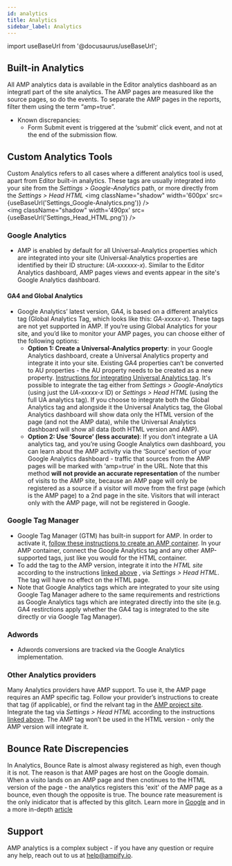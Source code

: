 ```yaml
---
id: analytics
title: Analytics
sidebar_label: Analytics
---
```

import useBaseUrl from '@docusaurus/useBaseUrl'; 

## Built-in Analytics
All AMP analytics data is available in the Editor analytics dashboard as an integratl part of the site analytics. The AMP pages are measured like the source pages, so do the events.
To separate the AMP pages in the reports, filter them using the term “amp=true”.
* Known discrepancies:
    * Form Submit event is triggered at the ‘submit’ click event, and not at the end of the submission flow.

## Custom Analytics Tools
Custom Analytics refers to all cases where a different analytics tool is used, apart from Editor built-in analytics. These tags are usually integrated into your site from the *Settings > Google-Analytics* path, or more directly from the *Settings > Head HTML*
<img className="shadow" width='600px' src={useBaseUrl('Settings_Google-Analytics.png')} />
<br/>
<img className="shadow" width='490px' src={useBaseUrl('Settings_Head_HTML.png')} />

### Google Analytics
* AMP is enabled by default for all Universal-Analytics properties which are integrated into your site (Universal-Analytics properties are identified by their ID structure: *UA-xxxxxx-x*). Similar to the Editor Analytics dashboard, AMP pages views and events appear in the site's Google Analytics dashboard.
#### GA4 and Global Analytics
* Google Analytics’ latest version, GA4, is based on a different analytics tag (Global Analytics Tag, which looks like this: *GA-xxxxx-x*). These tags are not yet supported in AMP. If you’re using Global Analytics for your site, and you’d like to monitor your AMP pages, you can choose either of the following options:
  * **Option 1: Create a Universal-Analytics property**: in your Google Analytics dashboard, create a Universal Analytics property and integrate it into your site. Existing GA4 properties can’t be converted to AU properties - the AU property needs to be created as a new property. <a href="https://support.google.com/analytics/answer/10269537?hl=en" target="_blank">Instructions for integrating Universal Analytics tag</a>.
It's possible to integrate the tag either from *Settings > Google-Analytics* (using just the *UA-xxxxx-x* ID) or *Settings > Head HTML* (using the full UA analytics tag). 
If you choose to integrate both the Global Analytics tag and alongside it the Universal Analytics tag, the Global Analytics dashboard will show data only the HTML version of the page (and not the AMP data), while the Universal Analytics dashboard will show all data (both HTML version and AMP).
  * **Option 2: Use ‘Source’ (less accurate)**: If you don’t integrate a UA analytics tag, and you’re using Google Analytics own dashboard, you can learn about the AMP activity via the ‘Source’ section of your Google Analytics dashboard - traffic that sources from the AMP pages will be marked with ‘amp=true’ in the URL. Note that this method **will not provide an accurate representation** of the number of visits to the AMP site, because an AMP page will only be registered as a source if a visitor will move from the first page (which is the AMP page) to a 2nd page in the site. Visitors that will interact only with the AMP page, will not be registered in Google.
### Google Tag Manager
* Google Tag Manager (GTM) has built-in support for AMP. In order to activate it, <a href="https://support.google.com/tagmanager/answer/9205783?hl=en" target="_blank">follow these instructions to create an AMP container</a>. In your AMP container, connect the Google Analytics tag and any other AMP-supported tags, just like you would for the HTML container.
* To add the tag to the AMP version, integrate it into the *HTML site* according to the instructions [linked above](#custom-analytics-tools)
, via *Settings > Head HTML*. The tag will have no effect on the HTML page.
* Note that Google Analytics tags which are integrated to your site using Google Tag Manager adhere to the same requirements and restrictions as Google Analytics tags which are integrated directly into the site (e.g. GA4 restirctions apply whether the GA4 tag is integrated to the site directly or via Google Tag Manager).

### Adwords
* Adwords conversions are tracked via the Google Analytics implementation.
### Other Analytics providers
Many Analytics providers have AMP support. To use it, the AMP page requires an AMP specific tag. Follow your provider’s instructions to create that tag (if applicable), or find the relvant tag in the <a href="https://amp.dev/documentation/guides-and-tutorials/optimize-and-measure/configure-analytics/analytics-vendors/?format=websites" target="_blank">AMP project site</a>. Integrate the tag via *Settings > Head HTML* according to the instructions [linked above](#custom-analytics-tools). The AMP tag won’t be used in the HTML version - only the AMP version will integrate it.
## Bounce Rate Discrepencies
In Analytics, Bounce Rate is almost alwasy registered as high, even though it is not. The reason is that AMP pages are host on the Google domain. When a visito lands on an AMP page and then cnotinues to the HTML version of the page - the analytics registers this 'exit' of the AMP page as a bounce, even though the opposite is true. The bounce rate measurement is the only inidicator that is affected by this glitch. Learn more in <a href="https://support.google.com/analytics/answer/9264222?hl=en#:~:text=Bounce%20rate%20comparisons
" target="_blank">Google</a> and in a more in-depth <a href="https://www.christianoliveira.com/blog/en/web-analytics/why-the-bounce-rate-of-my-amp-pages-is-so-high/" target="_blank">article</a>

## Support
AMP analytics is a complex subject - if you have any question or require any help, reach out to us at help@ampify.io.
